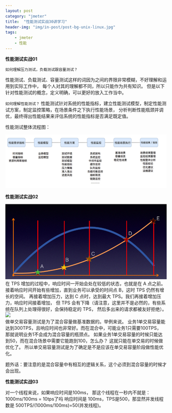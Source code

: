 ```yaml
---
layout: post
category: "jmeter"
title:  "性能测试实战30讲学习"
header-img: "img/in-post/post-bg-unix-linux.jpg"
tags:
    - jmeter
    - 性能
---
```

**性能测试实战01**


`如何理解压力测试，负载测试跟容量测试？`

性能测试、负载测试、容量测试这样的词因为之间的界限非常模糊，不好理解和运用到实际工作中，
每个人对其的理解都不同，所以只能作为共有知识。
但是以下针对性能测试的概念，定义明确，可以更好的放入工作当中。

`如何理解性能测试？`
性能测试针对系统的性能指标，建立性能测试模型，制定性能测试方案，制定监控策略，在场景条件之下执行性能场景，
分析判断性能瓶颈并调优，最终得出性能结果来评估系统的性能指标是否满足既定值。

性能测试整体流程图：
<div style="align: left">
 <img src="/img/in-post/xingneng/性能整个过程的指标.jpg"/>
</div> 

**性能测试实战02**

<div style="align: left">
 <img src="/img/in-post/xingneng/tps与响应时间.png"/>
</div>
在 TPS 增加的过程中，响应时间一开始会处在较低的状态，也就是在 A 点之前。
接着响应时间开始有些增加，直到业务可以承受的时间点 B，这时 TPS 仍然有增长的空间。
再接着增加压力，达到 C 点时，达到最大 TPS。我们再接着增加压力，响应时间接着增加，
但 TPS 会有下降（请注意，这里并不是必然的，有些系统在队列上处理得很好，会保持稳定的 TPS，
然后多出来的请求都被友好拒绝）。


<div style="align: left">
 <img src="/img/in-post/xingneng/场景.jpg"/>
</div>
做单交易容量测试是为了混合容量做基准数据的。举例来说。
业务1单交易容量能达到300TPS，且响应时间也非常好。而在混合中，可能业务1只需要100TPS，
那就说明业务1不会成为混合容量的瓶颈点。
如果业务1单交易容量的时候只能达到50，而在混合场景中需要它能跑到100，怎么办？
这就只能在单交易的时候做优化了。
所以单交易容量测试是为了确定是不是应该在单交易容量阶段做性能优化。

题外话：要注意的是混合容量中有相互的逻辑关系，这个必须到混合容量的时候才会出现。

**性能测试实战03**

对一个线程来说，如果响应时间是100ms，
那这个线程在一秒内不就是：
1000ms/100ms = 10tps了吗
响应时间是 100ms，TPS是500，那显然并发线程数是 500TPS/(1000ms/100ms)=50(并发线程)。
  